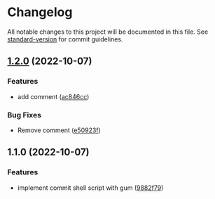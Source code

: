 # Changelog

All notable changes to this project will be documented in this file. See [standard-version](https://github.com/conventional-changelog/standard-version) for commit guidelines.

## [1.2.0](https://github.com/thmsbkkr/bin/compare/v1.1.0...v1.2.0) (2022-10-07)


### Features

* add comment ([ac846cc](https://github.com/thmsbkkr/bin/commit/ac846cc7a3c54521f708385415f88c7c0d332163))


### Bug Fixes

* Remove comment ([e50923f](https://github.com/thmsbkkr/bin/commit/e50923f51dcc26cc51578a67ac1d0df75df9fa2c))

## 1.1.0 (2022-10-07)


### Features

* implement commit shell script with gum ([9882f79](https://github.com/thmsbkkr/bin/commit/9882f7994f2d5021759a3d5b174a7a14e00486f3))
